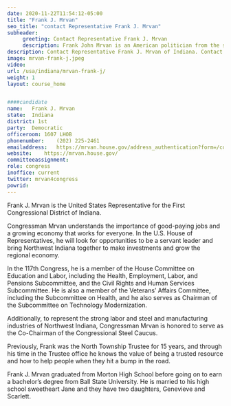 ```yaml
---
date: 2020-11-22T11:54:12-05:00
title: "Frank J. Mrvan"
seo_title: "contact Representative Frank J. Mrvan"
subheader:
     greeting: Contact Representative Frank J. Mrvan 
     description: Frank John Mrvan is an American politician from the state of Indiana. He is the U.S. Representative from Indiana's 1st congressional district, and has served in that position since 2021. From 2005-2021, Mrvan served as the township trustee for North Township, Indiana.
description: Contact Representative Frank J. Mrvan of Indiana. Contact information for Frank J. Mrvan includes email address, phone number, and mailing address.
image: mrvan-frank-j.jpeg
video: 
url: /usa/indiana/mrvan-frank-j/
weight: 1
layout: course_home


####candidate
name:	Frank J. Mrvan
state:	Indiana
district: 1st
party:	Democratic
officeroom:	1607 LHOB
phonenumber:	(202) 225-2461
emailaddress:	https://mrvan.house.gov/address_authentication?form=/contact
website:	https://mrvan.house.gov/
committeeassignment: 
role: congress
inoffice: current
twitter: mrvan4congress
powrid: 
---
```


Frank J. Mrvan is the United States Representative for the First Congressional District of Indiana.

Congressman Mrvan understands the importance of good-paying jobs and a growing economy that works for everyone. In the U.S. House of Representatives, he will look for opportunities to be a servant leader and bring Northwest Indiana together to make investments and grow the regional economy.  

In the 117th Congress, he is a member of the House Committee on Education and Labor, including the Health, Employment, Labor, and Pensions Subcommittee, and the Civil Rights and Human Services Subcommittee. He is also a member of the Veterans’ Affairs Committee, including the Subcommittee on Health, and he also serves as Chairman of the Subcommittee on Technology Modernization.  

Additionally, to represent the strong labor and steel and manufacturing industries of Northwest Indiana, Congressman Mrvan is honored to serve as the Co-Chairman of the Congressional Steel Caucus.

Previously, Frank was the North Township Trustee for 15 years, and through his time in the Trustee office he knows the value of being a trusted resource and how to help people when they hit a bump in the road. 

Frank J. Mrvan graduated from Morton High School before going on to earn a bachelor’s degree from Ball State University.  He is married to his high school sweetheart Jane and they have two daughters, Genevieve and Scarlett.